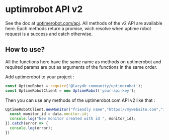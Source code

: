 # uptimrobot API v2

See the doc at [uptimerobot.com/api](https://uptimerobot.com/api/). All methods of the v2 API are available here. Each methods return a promise, wich resolve when uptime robot request is a success and catch otherwise.

## How to use?

All the functions here have the same name as methods on uptimerobot and required params are put as arguments of the functions in the same order.  

Add uptimerobot to your project :

```javascript
const UptimeRobot = require('@lazydb_community/uptimerobot');
const UptimeRobotClient = new UptimeRobot('your-api-key');
```

Then you can use any methods of the uptimerobot.com API v2 like that :  

```javascript
UptimeRobotClient.newMonitor("friendly name","https://mywebsite.com","1", {}).then(data => {
  const monitor_id = data.monitor.id;
  console.log("New monitor created with id ", monitor_id);
}).catch(error => {
  console.log(error);
})
```
